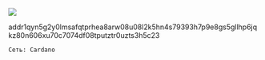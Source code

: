 ![](https://git.disroot.org/fftcc/Buy-me-a-coffee/raw/main/ada/qr-ada.png)

addr1qyn5g2y0lmsafqtprhea8arw08u08l2k5hn4s79393h7p9e8gs5gllhp6jqkz80n606xu70c7074df08tputztr0uzts3h5c23

`Сеть: Cardano`